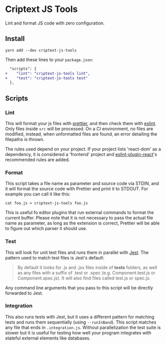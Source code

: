 # Criptext JS Tools

Lint and format JS code with zero configuration.

## Install

```
yarn add --dev criptext-js-tools
```

Then add these lines to your `package.json`:

``` diff
  "scripts": {
+    "lint": "criptext-js-tools lint",
+    "test": "criptext-js-tools test"
  },
```

## Scripts

### Lint

This will format your js files with [prettier](https://github.com/prettier/prettier), and then check them with [eslint](https://github.com/eslint/eslint). Only files inside `src` will be processed. On a CI environment, no files are modified, instead, when unformatted files are found, an error detailing the filepaths is thrown. 

The rules used depend on your project. If your project lists 'react-dom' as a dependency, it is considered a 'frontend' project and [eslint-plugin-react](https://github.com/yannickcr/eslint-plugin-react)'s recommended rules are added.

### Format

This script takes a file name as parameter and source code via STDIN, and it will format the source code with Prettier and print it to STDOUT. For example you can call it like this:

```
cat foo.js > criptext-js-tools foo.js
```

This is useful fo editor plugins that run external commands to format the current buffer. Please note that it is not necessary to pass the actual file name as parameter, as long as the extension is correct, Prettier will be able to figure out which parser it should use.

### Test

This will look for unit test files and runs them in parallel with [Jest](https://facebook.github.io/jest/). The pattern used to match test files is Jest's default:

>  By default it looks for .js and .jsx files inside of __tests__ folders, as well as any files with a suffix of .test or .spec (e.g. Component.test.js or Component.spec.js). It will also find files called test.js or spec.js.

 Any command line arguments that you pass to this script will be directly forwarded to Jest.

### Integration

This also runs tests with Jest, but it uses a different pattern for matching tests and runs them sequentially (using `--runInBand`). This script matches any file that ends in `.integration.js`. Without parallelization the test suite is slower but it is useful for testing how well your program integrates with stateful external elements like databases. 

